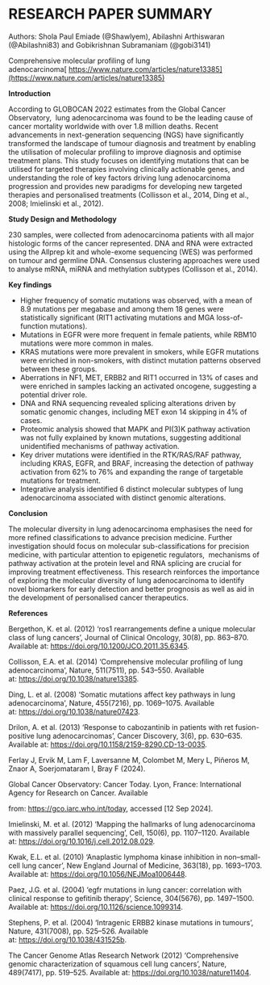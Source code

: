 <!--StartFragment-->

# RESEARCH PAPER SUMMARY

Authors: Shola Paul Emiade (@Shawlyem), Abilashni Arthiswaran (@Abilashni83) and Gobikrishnan Subramaniam (@gobi3141)

Comprehensive molecular profiling of lung adenocarcinoma[ https://www.nature.com/articles/nature13385](https://www.nature.com/articles/nature13385)

**Introduction**

According to GLOBOCAN 2022 estimates from the Global Cancer Observatory,  lung adenocarcinoma was found to be the leading cause of cancer mortality worldwide with over 1.8 million deaths. Recent advancements in next-generation sequencing (NGS) have significantly transformed the landscape of tumour diagnosis and treatment by enabling the utilisation of molecular profiling to improve diagnosis and optimise treatment plans. This study focuses on identifying mutations that can be utilised for targeted therapies involving clinically actionable genes, and understanding the role of key factors driving lung adenocarcinoma progression and provides new paradigms for developing new targeted therapies and personalised treatments (Collisson et al., 2014, Ding et al., 2008; Imielinski et al., 2012). 

**Study Design and Methodology**

230 samples, were collected from adenocarcinoma patients with all major histologic forms of the cancer represented. DNA and RNA were extracted using the Allprep kit and whole-exome sequencing (WES) was performed on tumour and germline DNA. Consensus clustering approaches were used to analyse mRNA, miRNA and methylation subtypes (Collisson et al., 2014).

**Key findings**

- Higher frequency of somatic mutations was observed, with a mean of 8.9 mutations per megabase and among them 18 genes were statistically significant (RIT1 activating mutations and MGA loss-of-function mutations).
- Mutations in EGFR were more frequent in female patients, while RBM10 mutations were more common in males. 
- KRAS mutations were more prevalent in smokers, while EGFR mutations were enriched in non-smokers, with distinct mutation patterns observed between these groups. 
- Aberrations in NF1, MET, ERBB2 and RIT1 occurred in 13% of cases and were enriched in samples lacking an activated oncogene, suggesting a potential driver role.
- DNA and RNA sequencing revealed splicing alterations driven by somatic genomic changes, including MET exon 14 skipping in 4% of cases. 
- Proteomic analysis showed that MAPK and PI(3)K pathway activation was not fully explained by known mutations, suggesting additional unidentified mechanisms of pathway activation. 
- Key driver mutations were identified in the RTK/RAS/RAF pathway, including KRAS, EGFR, and BRAF, increasing the detection of pathway activation from 62% to 76% and expanding the range of targetable mutations for treatment.
- Integrative analysis identified 6 distinct molecular subtypes of lung adenocarcinoma associated with distinct genomic alterations.

**Conclusion**

The molecular diversity in lung adenocarcinoma emphasises the need for more refined classifications to advance precision medicine. Further investigation should focus on molecular sub-classifications for precision medicine, with particular attention to epigenetic regulators,  mechanisms of pathway activation at the protein level and RNA splicing are crucial for improving treatment effectiveness. This research reinforces the importance of exploring the molecular diversity of lung adenocarcinoma to identify novel biomarkers for early detection and better prognosis as well as aid in the development of personalised cancer therapeutics.

**References**

Bergethon, K. et al. (2012) ‘ros1 rearrangements define a unique molecular class of lung cancers’, Journal of Clinical Oncology, 30(8), pp. 863–870. Available at: <https://doi.org/10.1200/JCO.2011.35.6345>.

Collisson, E.A. et al. (2014) ‘Comprehensive molecular profiling of lung adenocarcinoma’, Nature, 511(7511), pp. 543–550. Available at: <https://doi.org/10.1038/nature13385>.

Ding, L. et al. (2008) ‘Somatic mutations affect key pathways in lung adenocarcinoma’, Nature, 455(7216), pp. 1069–1075. Available at: <https://doi.org/10.1038/nature07423>.

Drilon, A. et al. (2013) ‘Response to cabozantinib in patients with ret fusion-positive lung adenocarcinomas’, Cancer Discovery, 3(6), pp. 630–635. Available at: <https://doi.org/10.1158/2159-8290.CD-13-0035>.

Ferlay J, Ervik M, Lam F, Laversanne M, Colombet M, Mery L, Piñeros M, Znaor A, Soerjomataram I, Bray F (2024).

Global Cancer Observatory: Cancer Today. Lyon, France: International Agency for Research on Cancer. Available

from: <https://gco.iarc.who.int/today>, accessed \[12 Sep 2024].

Imielinski, M. et al. (2012) ‘Mapping the hallmarks of lung adenocarcinoma with massively parallel sequencing’, Cell, 150(6), pp. 1107–1120. Available at: <https://doi.org/10.1016/j.cell.2012.08.029>.

Kwak, E.L. et al. (2010) ‘Anaplastic lymphoma kinase inhibition in non–small-cell lung cancer’, New England Journal of Medicine, 363(18), pp. 1693–1703. Available at: <https://doi.org/10.1056/NEJMoa1006448>.

Paez, J.G. et al. (2004) ‘egfr mutations in lung cancer: correlation with clinical response to gefitinib therapy’, Science, 304(5676), pp. 1497–1500. Available at: <https://doi.org/10.1126/science.1099314>.

Stephens, P. et al. (2004) ‘Intragenic ERBB2 kinase mutations in tumours’, Nature, 431(7008), pp. 525–526. Available at: <https://doi.org/10.1038/431525b>.

The Cancer Genome Atlas Research Network (2012) ‘Comprehensive genomic characterization of squamous cell lung cancers’, Nature, 489(7417), pp. 519–525. Available at: <https://doi.org/10.1038/nature11404>.

 

<!--EndFragment-->
